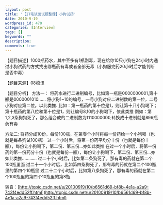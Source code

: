 ```yaml
---
layout: post
title: '【IT笔试面试题整理】小狗试药'
date: 2010-9-19
wordpress_id: 470
categories: [Interview]
tags: []
keywords: ""
description: 
comments: true
---
```



【题目描述】1000瓶药水，其中至多有1瓶剧毒，现在给你10只小狗在24小时内通过小狗试药的方式找出哪瓶药有毒或者全部无毒（小狗服完药20小时后才能判断是否中毒）

【题目来源】08腾讯

【题目分析】
方法一：
 将药水进行二进制编号，比如第一瓶是0000000001,第十瓶是0000001010......
 将小狗1~10的编号，一号小狗对应二进制数的第一位，二号小狗对应第二位，以此类推.
 比如：第一瓶药的第十位是1，则让第十只小狗喝下；第十瓶药的第八位和第十位是1，则让编号8,10的小狗喝下，依此类推
 例如：第1,2,3条狗狗死了，那么组合成的二进制数为1110000000,转换成十进制就是896瓶药有毒


方法二:
 将药分成10份，每份100瓶，在第零个小时将每一份药给一个小狗喝（也就是每条狗试100瓶）
 过一个小时后，将第一份药平均分十份（也就是每份十瓶），每份让小狗喝下，第二份、第三份...亦如此类推
 在过一个小时后，将第一份药的第一份药分十份（也就是每份一瓶），每份让小狗喝下，第二份、第三份...亦如此类推............
 过二十个小时后，比如第二条狗死了，那有毒的药就在第二个100瓶里面
 过二十一个小时后，比如第四条狗死了，那有毒的药就在第二个100瓶里的第四个10瓶里
 过二十二个小时后，比如第八条狗死了，那有毒的药就在第二个100瓶里的第四个10瓶里的第8瓶



转自：[http://topic.csdn.net/u/20100919/10/b6561d69-bf8b-4e1a-a2a9-743f4edd52ff.html](http://topic.csdn.net/u/20100919/10/b6561d69-bf8b-4e1a-a2a9-743f4edd52ff.html)
